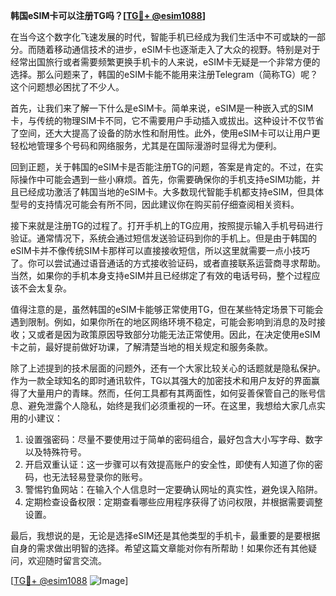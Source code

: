 **韩国eSIM卡可以注册TG吗？[[TG💪+ @esim1088](https://t.me/s/esim1088)]**

在当今这个数字化飞速发展的时代，智能手机已经成为我们生活中不可或缺的一部分。而随着移动通信技术的进步，eSIM卡也逐渐走入了大众的视野。特别是对于经常出国旅行或者需要频繁更换手机卡的人来说，eSIM卡无疑是一个非常方便的选择。那么问题来了，韩国的eSIM卡能不能用来注册Telegram（简称TG）呢？这个问题想必困扰了不少人。

首先，让我们来了解一下什么是eSIM卡。简单来说，eSIM是一种嵌入式的SIM卡，与传统的物理SIM卡不同，它不需要用户手动插入或拔出。这种设计不仅节省了空间，还大大提高了设备的防水性和耐用性。此外，使用eSIM卡可以让用户更轻松地管理多个号码和网络服务，尤其是在国际漫游时显得尤为便利。

回到正题，关于韩国的eSIM卡是否能注册TG的问题，答案是肯定的。不过，在实际操作中可能会遇到一些小麻烦。首先，你需要确保你的手机支持eSIM功能，并且已经成功激活了韩国当地的eSIM卡。大多数现代智能手机都支持eSIM，但具体型号的支持情况可能会有所不同，因此建议你在购买前仔细查阅相关资料。

接下来就是注册TG的过程了。打开手机上的TG应用，按照提示输入手机号码进行验证。通常情况下，系统会通过短信发送验证码到你的手机上。但是由于韩国的eSIM卡并不像传统SIM卡那样可以直接接收短信，所以这里就需要一点小技巧了。你可以尝试通过语音通话的方式接收验证码，或者直接联系运营商寻求帮助。当然，如果你的手机本身支持eSIM并且已经绑定了有效的电话号码，整个过程应该不会太复杂。

值得注意的是，虽然韩国的eSIM卡能够正常使用TG，但在某些特定场景下可能会遇到限制。例如，如果你所在的地区网络环境不稳定，可能会影响到消息的及时接收；又或者是因为政策原因导致部分功能无法正常使用。因此，在决定使用eSIM卡之前，最好提前做好功课，了解清楚当地的相关规定和服务条款。

除了上述提到的技术层面的问题外，还有一个大家比较关心的话题就是隐私保护。作为一款全球知名的即时通讯软件，TG以其强大的加密技术和用户友好的界面赢得了大量用户的青睐。然而，任何工具都有其两面性，如何妥善保管自己的账号信息、避免泄露个人隐私，始终是我们必须重视的一环。在这里，我想给大家几点实用的小建议：

1. 设置强密码：尽量不要使用过于简单的密码组合，最好包含大小写字母、数字以及特殊符号。
2. 开启双重认证：这一步骤可以有效提高账户的安全性，即使有人知道了你的密码，也无法轻易登录你的账号。
3. 警惕钓鱼网站：在输入个人信息时一定要确认网址的真实性，避免误入陷阱。
4. 定期检查设备权限：定期查看哪些应用程序获得了访问权限，并根据需要调整设置。

最后，我想说的是，无论是选择eSIM还是其他类型的手机卡，最重要的是要根据自身的需求做出明智的选择。希望这篇文章能对你有所帮助！如果你还有其他疑问，欢迎随时留言交流。

[[TG💪+ @esim1088](https://t.me/s/esim1088) ![Image](https://i.postimg.cc/4NQfJmqS/Snipaste-2025-05-13-00-14-12.png)]